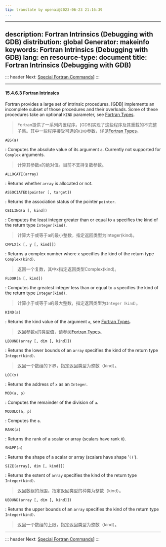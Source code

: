 ```yaml
---
tip: translate by openai@2023-06-23 21:16:39
...
```

---
description: Fortran Intrinsics (Debugging with GDB)
distribution: global
Generator: makeinfo
keywords: Fortran Intrinsics (Debugging with GDB)
lang: en
resource-type: document
title: Fortran Intrinsics (Debugging with GDB)
---
::: header
Next: [Special Fortran Commands](Special-Fortran-Commands.html#Special-Fortran-Commands)]
:::

---

#### 15.4.6.3 Fortran Intrinsics


Fortran provides a large set of intrinsic procedures. [GDB] implements an incomplete subset of those procedures and their overloads. Some of these procedures take an optional `KIND` parameter, see [Fortran Types](Fortran-Types.html#Fortran-Types).

> Fortran提供了一系列内置程序。[GDB]实现了这些程序及其重载的不完整子集。其中一些程序接受可选的`KIND`参数，详见[Fortran Types](Fortran-Types.html#Fortran-Types)。

`ABS(a)`


:   Computes the absolute value of its argument `a`. Currently not supported for `Complex` arguments.

> 计算其参数`a`的绝对值。目前不支持复数参数。

`ALLOCATE(array)`

:   Returns whether `array` is allocated or not.

`ASSOCIATED(pointer [, target])`

:   Returns the association status of the pointer `pointer`.

`CEILING(a [, kind])`


:   Computes the least integer greater than or equal to `a` specifies the kind of the return type `Integer(kind)`.

> 计算大于或等于a的最小整数，指定返回类型为Integer(kind)。

`CMPLX(x [, y [, kind]])`


:   Returns a complex number where `x` specifies the kind of the return type `Complex(kind)`.

> 返回一个复数，其中x指定返回类型Complex(kind)。

`FLOOR(a [, kind])`


:   Computes the greatest integer less than or equal to `a` specifies the kind of the return type `Integer(kind)`.

> 计算小于或等于`a`的最大整数，指定返回类型为`Integer（kind）`。

`KIND(a)`


:   Returns the kind value of the argument `a`, see [Fortran Types](Fortran-Types.html#Fortran-Types).

> 返回参数`a`的类型值，请参阅[Fortran Types](Fortran-Types.html#Fortran-Types)。

`LBOUND(array [, dim [, kind]])`


:   Returns the lower bounds of an `array` specifies the kind of the return type `Integer(kind)`.

> 返回一个数组的下界，指定返回类型为整数（kind）。

`LOC(x)`

:   Returns the address of `x` as an `Integer`.

`MOD(a, p)`

:   Computes the remainder of the division of `a`.

`MODULO(a, p)`

:   Computes the `a`.

`RANK(a)`

:   Returns the rank of a scalar or array (scalars have rank `0`).

`SHAPE(a)`

:   Returns the shape of a scalar or array (scalars have shape '`()`').

`SIZE(array[, dim [, kind]])`


:   Returns the extent of `array` specifies the kind of the return type `Integer(kind)`.

> 返回数组的范围，指定返回类型的种类为整数（kind）。

`UBOUND(array [, dim [, kind]])`


:   Returns the upper bounds of an `array` specifies the kind of the return type `Integer(kind)`.

> 返回一个数组的上限，指定返回类型为整数（kind）。

---

::: header
Next: [Special Fortran Commands](Special-Fortran-Commands.html#Special-Fortran-Commands)]
:::
